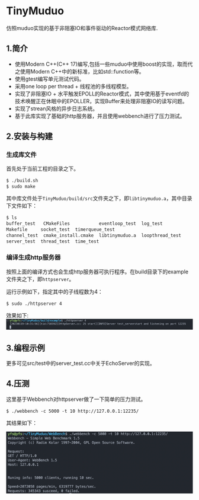 # TinyMuduo
仿照muduo实现的基于非阻塞IO和事件驱动的Reactor模式网络库.

## 1.简介

+ 使用Modern C++(C++ 17)编写,包括一些muduo中使用boost的实现，取而代之使用Modern C++中的新标准，比如std::function等。
+ 使用gtest编写单元测试代码。
+ 采用one loop per thread + 线程池的多线程模型。
+ 实现了非阻塞IO + 水平触发EPOLL的Reactor模式，其中使用基于eventfd的技术唤醒正在休眠中的EPOLLER，实现Buffer来处理非阻塞IO的读写问题。
+ 实现了strean风格的异步日志系统。
+ 基于此库实现了基础的http服务器，并且使用webbench进行了压力测试。

## 2.安装与构建

### 生成库文件

首先处于当前工程的目录之下。
```shell
$ ./build.sh
$ sudo make
```
其中库文件处于`TinyMuduo/build/src`文件夹之下，即`libtinymuduo.a`，其中目录下文件如下：
```shell
$ ls
buffer_test   CMakeFiles           eventloop_test  log_test         Makefile     socket_test  timerqueue_test
channel_test  cmake_install.cmake  libtinymuduo.a  loopthread_test  server_test  thread_test  time_test
```
### 编译生成http服务器
按照上面的编译方式也会生成http服务器可执行程序。在build目录下的example文件夹之下，即`httpserver`。

运行示例如下，指定其中的子线程数为4：
```shell
$ sudo ./httpserver 4
```
效果如下:
![](image/runhttpserver.png)
## 3.编程示例
更多可见src/test中的server_test.cc中关于EchoServer的实现。
## 4.压测

这里基于Webbench对httpserver做了一下简单的压力测试。
```shell
$ ./webbench -c 5000 -t 10 http://127.0.0.1:12235/
```
其结果如下：

![](image/webbench.png)